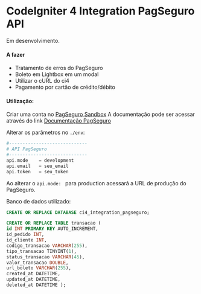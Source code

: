 # CodeIgniter 4  Integration PagSeguro API

Em desenvolvimento.

#### A fazer

- Tratamento de erros do PagSeguro
- Boleto em Lightbox em um modal
- Utilizar o cURL do ci4
- Pagamento por cartão de crédito/débito

#### Utilização:
Criar uma conta no [PagSeguro Sandbox](https://sandbox.pagseguro.uol.com.br/ "PagSeguro Sandbox")
A documentação pode ser acessar através do link [Documentação PagSeguro](https://dev.pagseguro.uol.com.br/docs "Documentação PagSeguro")

Alterar os parâmetros no `./env`: 

```php
#-----------------------------
# API PagSeguro
#-----------------------------
api.mode	= development
api.email	= seu_email
api.token	= seu_token
```
Ao alterar o `api.mode: ` para production acessará a URL de produção do PagSeguro.

Banco de dados utilizado:

```sql
CREATE OR REPLACE DATABASE ci4_integration_pagseguro;
```

```sql
CREATE OR REPLACE TABLE transacao (
id INT PRIMARY KEY AUTO_INCREMENT,
id_pedido INT,
id_cliente INT, 
codigo_transacao VARCHAR(255),
tipo_transacao TINYINT(1),
status_transacao VARCHAR(45),
valor_transacao DOUBLE,
url_boleto VARCHAR(255),
created_at DATETIME,
updated_at DATETIME,
deleted_at DATETIME );
```

